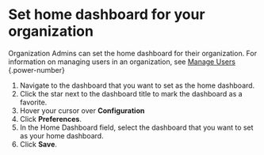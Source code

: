 
# Set home dashboard for your organization

Organization Admins can set the home dashboard for their organization. For information on managing users in an organization, see [Manage Users](../../../pmm-admin/manage-users/index.md)
{.power-number}

1. Navigate to the dashboard that you want to set as the home dashboard.
2. Click the <i class="uil uil-star"></i> star next to the dashboard title to mark the dashboard as a favorite.
3. Hover your cursor over <i class="uil uil-cog"></i> **Configuration**
4. Click **Preferences**.
5. In the Home Dashboard field, select the dashboard that you want to set as your home dashboard.
6. Click **Save**.

